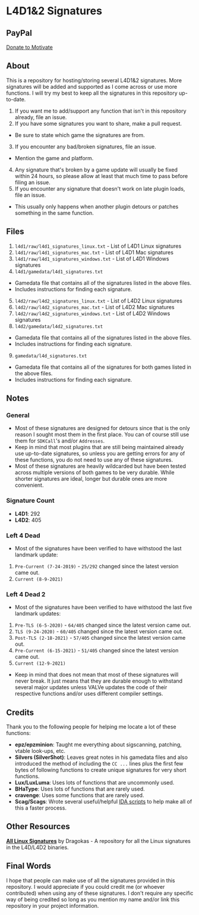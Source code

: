# L4D1&2 Signatures

## PayPal
[Donate to Motivate](https://paypal.me/Psyk0tikism?locale.x=en_US)

## About
This is a repository for hosting/storing several L4D1&2 signatures. More signatures will be added and supported as I come across or use more functions. I will try my best to keep all the signatures in this repository up-to-date.
1. If you want me to add/support any function that isn't in this repository already, file an issue.
2. If you have some signatures you want to share, make a pull request.
- Be sure to state which game the signatures are from.
3. If you encounter any bad/broken signatures, file an issue.
- Mention the game and platform.
4. Any signature that's broken by a game update will usually be fixed within 24 hours, so please allow at least that much time to pass before filing an issue.
5. If you encounter any signature that doesn't work on late plugin loads, file an issue.
- This usually only happens when another plugin detours or patches something in the same function.

## Files
1. `l4d1/raw/l4d1_signatures_linux.txt` - List of L4D1 Linux signatures
2. `l4d1/raw/l4d1_signatures_mac.txt` - List of L4D1 Mac signatures
3. `l4d1/raw/l4d1_signatures_windows.txt` - List of L4D1 Windows signatures
4. `l4d1/gamedata/l4d1_signatures.txt`
- Gamedata file that contains all of the signatures listed in the above files.
- Includes instructions for finding each signature.
5. `l4d2/raw/l4d2_signatures_linux.txt` - List of L4D2 Linux signatures
6. `l4d2/raw/l4d2_signatures_mac.txt` - List of L4D2 Mac signatures
7. `l4d2/raw/l4d2_signatures_windows.txt` - List of L4D2 Windows signatures
8. `l4d2/gamedata/l4d2_signatures.txt`
- Gamedata file that contains all of the signatures listed in the above files.
- Includes instructions for finding each signature.
9. `gamedata/l4d_signatures.txt`
- Gamedata file that contains all of the signatures for both games listed in the above files.
- Includes instructions for finding each signature.

## Notes

### General
- Most of these signatures are designed for detours since that is the only reason I sought most them in the first place. You can of course still use them for `SDKCall`'s and/or `Addresses`.
- Keep in mind that most plugins that are still being maintained already use up-to-date signatures, so unless you are getting errors for any of these functions, you do not need to use any of these signatures.
- Most of these signatures are heavily wildcarded but have been tested across multiple versions of both games to be very durable. While shorter signatures are ideal, longer but durable ones are more convenient.

### Signature Count
- **L4D1**: 292
- **L4D2**: 405

### Left 4 Dead
- Most of the signatures have been verified to have withstood the last landmark update:
1. `Pre-Current (7-24-2019)` - `25/292` changed since the latest version came out.
2. `Current (8-9-2021)`

### Left 4 Dead 2
- Most of the signatures have been verified to have withstood the last five landmark updates:
1. `Pre-TLS (6-5-2020)` - `64/405` changed since the latest version came out.
2. `TLS (9-24-2020)` - `60/405` changed since the latest version came out.
3. `Post-TLS (2-18-2021)` - `57/405` changed since the latest version came out.
4. `Pre-Current (6-15-2021)` - `51/405` changed since the latest version came out.
5. `Current (12-9-2021)`
- Keep in mind that does not mean that most of these signatures will never break. It just means that they are durable enough to withstand several major updates unless VALVe updates the code of their respective functions and/or uses different compiler settings.

## Credits
Thank you to the following people for helping me locate a lot of these functions:
- **epz/epzminion**: Taught me everything about sigscanning, patching, vtable look-ups, etc.
- **Silvers (SilverShot)**: Leaves great notes in his gamedata files and also introduced the method of including the `CC ...` lines plus the first few bytes of following functions to create unique signatures for very short functions.
- **Lux/LuxLuma**: Uses lots of functions that are uncommonly used.
- **BHaType**: Uses lots of functions that are rarely used.
- **cravenge**: Uses some functions that are rarely used.
- **Scag/Scags**: Wrote several useful/helpful [IDA scripts](https://github.com/Scags/IDA-Scripts) to help make all of this a faster process.

## Other Resources
**[All Linux Signatures](https://github.com/dragokas/SM-Signatures)** by Dragokas - A repository for all the Linux signatures in the L4D/L4D2 binaries.

## Final Words
I hope that people can make use of all the signatures provided in this repository. I would appreciate if you could credit me (or whoever contributed) when using any of these signatures. I don't require any specific way of being credited so long as you mention my name and/or link this repository in your project information.
